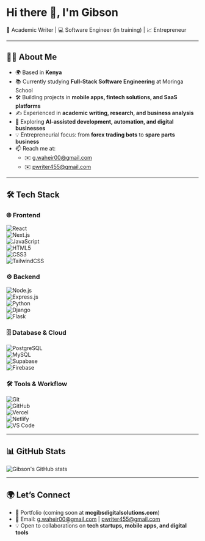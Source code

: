 # Hi there 👋, I'm Gibson  

🚀 Academic Writer | 💻 Software Engineer (in training) | 📈 Entrepreneur  

---

## 👨‍💻 About Me  
- 🌍 Based in **Kenya**  
- 📚 Currently studying **Full-Stack Software Engineering** at Moringa School  
- 🛠️ Building projects in **mobile apps, fintech solutions, and SaaS platforms**  
- ✍️ Experienced in **academic writing, research, and business analysis**  
- 🎯 Exploring **AI-assisted development, automation, and digital businesses**  
- 💡 Entrepreneurial focus: from **forex trading bots** to **spare parts business**  
- 📫 Reach me at:  
  - ✉️ g.waheir00@gmail.com  
  - ✉️ pwriter455@gmail.com  

---

## 🛠️ Tech Stack  

### 🌐 Frontend  
![React](https://img.shields.io/badge/React-20232A?style=flat&logo=react&logoColor=61DAFB)  
![Next.js](https://img.shields.io/badge/Next.js-000000?style=flat&logo=next.js&logoColor=white)  
![JavaScript](https://img.shields.io/badge/JavaScript-F7DF1E?style=flat&logo=javascript&logoColor=black)  
![HTML5](https://img.shields.io/badge/HTML5-E34F26?style=flat&logo=html5&logoColor=white)  
![CSS3](https://img.shields.io/badge/CSS3-1572B6?style=flat&logo=css3&logoColor=white)  
![TailwindCSS](https://img.shields.io/badge/Tailwind_CSS-38B2AC?style=flat&logo=tailwind-css&logoColor=white)  

### ⚙️ Backend  
![Node.js](https://img.shields.io/badge/Node.js-43853D?style=flat&logo=node.js&logoColor=white)  
![Express.js](https://img.shields.io/badge/Express.js-404D59?style=flat)  
![Python](https://img.shields.io/badge/Python-14354C?style=flat&logo=python&logoColor=white)  
![Django](https://img.shields.io/badge/Django-092E20?style=flat&logo=django&logoColor=white)  
![Flask](https://img.shields.io/badge/Flask-000000?style=flat&logo=flask&logoColor=white)  

### 🗄️ Database & Cloud  
![PostgreSQL](https://img.shields.io/badge/PostgreSQL-316192?style=flat&logo=postgresql&logoColor=white)  
![MySQL](https://img.shields.io/badge/MySQL-005C84?style=flat&logo=mysql&logoColor=white)  
![Supabase](https://img.shields.io/badge/Supabase-3ECF8E?style=flat&logo=supabase&logoColor=white)  
![Firebase](https://img.shields.io/badge/Firebase-FFCA28?style=flat&logo=firebase&logoColor=black)  

### 🛠️ Tools & Workflow  
![Git](https://img.shields.io/badge/Git-F05032?style=flat&logo=git&logoColor=white)  
![GitHub](https://img.shields.io/badge/GitHub-181717?style=flat&logo=github&logoColor=white)  
![Vercel](https://img.shields.io/badge/Vercel-000000?style=flat&logo=vercel&logoColor=white)  
![Netlify](https://img.shields.io/badge/Netlify-00C7B7?style=flat&logo=netlify&logoColor=white)  
![VS Code](https://img.shields.io/badge/VS%20Code-0078d7?style=flat&logo=visual-studio-code&logoColor=white)  

---

## 📊 GitHub Stats  
![Gibson's GitHub stats](https://github-readme-stats.vercel.app/api?username=gibsonwaheire&show_icons=true&theme=radical)  

---

## 🌍 Let’s Connect  
- 💼 Portfolio (coming soon at **mcgibsdigitalsolutions.com**)  
- 📧 Email: g.waheir00@gmail.com | pwriter455@gmail.com  
- 💡 Open to collaborations on **tech startups, mobile apps, and digital tools**  

